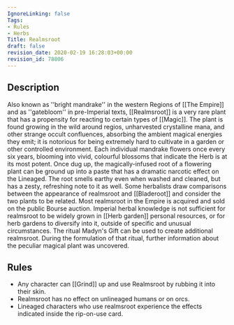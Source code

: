 ```yaml
---
IgnoreLinking: false
Tags:
- Rules
- Herbs
Title: Realmsroot
draft: false
revision_date: 2020-02-19 16:28:03+00:00
revision_id: 78806
---
```


## Description
Also known as ''bright mandrake'' in the western Regions of [[The Empire]] and as ''gatebloom'' in pre-Imperial texts, [[Realmsroot]] is a very rare plant that has a propensity for reacting to certain types of [[Magic]]. The plant is found growing in the wild around regios, unharvested crystalline mana, and other strange occult confluences, absorbing the ambient magical energies they emit; it is notorious for being extremely hard to cultivate in a garden or other controlled environment. Each individual mandrake flowers once every six years, blooming into vivid, colourful blossoms that indicate the Herb is at its most potent. Once dug up, the magically-infused root of a flowering plant can be ground up into a paste that has a dramatic narcotic effect on the Lineaged. The root smells earthy even when washed and cleaned, but has a zesty, refreshing note to it as well. Some herbalists draw comparisons between the appearance of realmsroot and [[Bladeroot]] and consider the two plants to be related.
Most realmsroot in the Empire is acquired and sold on the public Bourse auction. Imperial herbal knowledge is not sufficient for realmsroot to be widely grown in [[Herb garden]] personal resources, or for herb gardens to diversify into it, outside of specific and unusual circumstances.
The ritual Madyn's Gift can be used to create additional realmsroot. During the formulation of that ritual, further information about the peculiar magical plant was uncovered.
## Rules
* Any character can [[Grind]] up and use Realmsroot by rubbing it into their skin.
* Realmsroot has no effect on unlineaged humans or on orcs.
* Lineaged characters who use realmsroot experience the effects indicated inside the rip-on-use card.